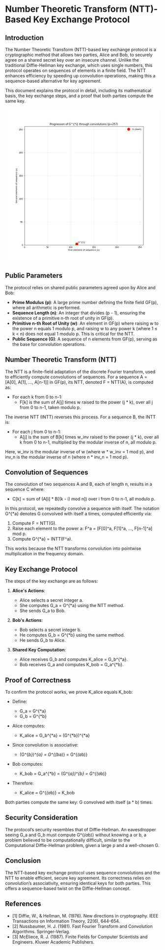 # Number Theoretic Transform (NTT)-Based Key Exchange Protocol

## Introduction

The Number Theoretic Transform (NTT)-based key exchange protocol is a cryptographic method that allows two parties, Alice and Bob, to securely agree on a shared secret key over an insecure channel. Unlike the traditional Diffie-Hellman key exchange, which uses single numbers, this protocol operates on sequences of elements in a finite field. The NTT enhances efficiency by speeding up convolution operations, making this a sequence-based alternative for key agreement.

This document explains the protocol in detail, including its mathematical basis, the key exchange steps, and a proof that both parties compute the same key.

![Convolution Progression](convolution_progression_animation.gif)

## Public Parameters

The protocol relies on shared public parameters agreed upon by Alice and Bob:

- **Prime Modulus (p)**: A large prime number defining the finite field GF(p), where all arithmetic is performed.
- **Sequence Length (n)**: An integer that divides (p - 1), ensuring the existence of a primitive n-th root of unity in GF(p).
- **Primitive n-th Root of Unity (w)**: An element in GF(p) where raising w to the power n equals 1 modulo p, and raising w to any power k (where 1 ≤ k < n) does not equal 1 modulo p. This is critical for the NTT.
- **Public Sequence (G)**: A sequence of n elements from GF(p), serving as the base for convolution operations.

## Number Theoretic Transform (NTT)

The NTT is a finite-field adaptation of the discrete Fourier transform, used to efficiently compute convolutions of sequences. For a sequence A = [A[0], A[1], ..., A[n-1]] in GF(p), its NTT, denoted F = NTT(A), is computed as:

- For each k from 0 to n-1:
  - F[k] is the sum of A[j] times w raised to the power (j * k), over all j from 0 to n-1, taken modulo p.

The inverse NTT (INTT) reverses this process. For a sequence B, the INTT is:

- For each j from 0 to n-1:
  - A[j] is the sum of B[k] times w_inv raised to the power (j * k), over all k from 0 to n-1, multiplied by the modular inverse of n, all modulo p.

Here, w_inv is the modular inverse of w (where w * w_inv = 1 mod p), and inv_n is the modular inverse of n (where n * inv_n = 1 mod p).

## Convolution of Sequences

The convolution of two sequences A and B, each of length n, results in a sequence C where:

- C[k] = sum of (A[i] * B[(k - i) mod n]) over i from 0 to n-1, all modulo p.

In this protocol, we repeatedly convolve a sequence with itself. The notation G^{*a} denotes G convolved with itself a times, computed efficiently via:

1. Compute F = NTT(G).
2. Raise each element to the power a: F^a = [F[0]^a, F[1]^a, ..., F[n-1]^a] mod p.
3. Compute G^{*a} = INTT(F^a).

This works because the NTT transforms convolution into pointwise multiplication in the frequency domain.

## Key Exchange Protocol

The steps of the key exchange are as follows:

1. **Alice's Actions**:
   - Alice selects a secret integer a.
   - She computes G_a = G^{*a} using the NTT method.
   - She sends G_a to Bob.

2. **Bob's Actions**:
   - Bob selects a secret integer b.
   - He computes G_b = G^{*b} using the same method.
   - He sends G_b to Alice.

3. **Shared Key Computation**:
   - Alice receives G_b and computes K_alice = G_b^{*a}.
   - Bob receives G_a and computes K_bob = G_a^{*b}.

## Proof of Correctness

To confirm the protocol works, we prove K_alice equals K_bob:

- Define:
  - G_a = G^{*a}
  - G_b = G^{*b}

- Alice computes:
  - K_alice = G_b^{*a} = (G^{*b})^{*a}

- Since convolution is associative:
  - (G^{*b})^{*a} = G^{*(b*a)} = G^{*(a*b)}

- Bob computes:
  - K_bob = G_a^{*b} = (G^{*a})^{*b} = G^{*(a*b)}

- Therefore:
  - K_alice = G^{*(a*b)} = K_bob

Both parties compute the same key: G convolved with itself (a * b) times.

## Security Consideration

The protocol’s security resembles that of Diffie-Hellman. An eavesdropper seeing G_a and G_b must compute G^{*(a*b)} without knowing a or b, a problem believed to be computationally difficult, similar to the Computational Diffie-Hellman problem, given a large p and a well-chosen G.

## Conclusion

The NTT-based key exchange protocol uses sequence convolutions and the NTT to enable efficient, secure key agreement. Its correctness relies on convolution’s associativity, ensuring identical keys for both parties. This offers a sequence-based twist on the Diffie-Hellman concept.

## References

- [1] Diffie, W., & Hellman, M. (1976). New directions in cryptography. IEEE Transactions on Information Theory, 22(6), 644-654.
- [2] Nussbaumer, H. J. (1981). Fast Fourier Transform and Convolution Algorithms. Springer-Verlag.
- [3] McEliece, R. J. (1987). Finite Fields for Computer Scientists and Engineers. Kluwer Academic Publishers.
